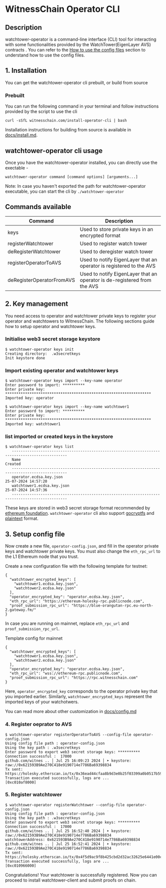 # WitnessChain Operator CLI

## Description
watchtower-operator is a command-line interface (CLI) tool for interacting with some functionalities provided by the WatchTower(EigenLayer AVS) contracts . You can refer to the [How to use the config files](#how-to-use-the_config-files) section to understand how to use the config files.

## 1. Installation
You can get the watchtower-operator cli prebuilt, or build from source


### Prebuilt
   
You can run the following command in your terminal and follow instructions provided by the script to use the cli
```
curl -sSfL witnesschain.com/install-operator-cli | bash
```

Installation instructions for building from source is available in 
[docs/install.md](docs/install.md).


##  watchtower-operator cli usage
Once you have the watchtower-operator installed, you can directly use the exectable -

```
watchtower-operator command [command options] [arguments...]
```
Note: In case you haven't exported the path for watchtower-operator executable, you can start the cli by `./watchtower-operator`

## Commands available
| Command | Description |
|----------|----------|
|keys | Used to store private keys in an encrypted format |
|registerWatchtower | Used to register watch tower |
|deRegisterWatchtower | Used to deregister watch tower |
|registerOperatorToAVS | Used to notify EigenLayer that an operator is registered to the AVS |
|deRegisterOperatorFromAVS | Used to notify EigenLayer that an operator is de-registered from the AVS |

## 2. Key management

You need access to operator and watchtower private keys to register your 
operator and watchtowers to WitnessChain. The following sections guide 
how to setup operator and watchtower keys.

###  Initialise web3 secret storage keystore

```
$ watchtower-operator keys init
Creating directory:  .w3secretkeys
Init keystore done
```

### Import existing operator and watchtower keys
```
$ watchtower-operator keys import --key-name operator
Enter password to import: **********
Enter private key: ******************************************************************
Imported key: operator

$ watchtower-operator keys import --key-name watchtower1
Enter password to import: **********
Enter private key: ******************************************************************
Imported key: watchtower1
```


### list imported or created keys in the keystore

```
$ watchtower-operator keys list
   -----------------------------------------------------------------------------------------------
   Name                                                                   Created
   -----------------------------------------------------------------------------------------------
   operator.ecdsa.key.json                                                25-07-2024 14:57:20
   watchtower1.ecdsa.key.json                                             25-07-2024 14:57:36
   -----------------------------------------------------------------------------------------------
```

These keys are stored in web3 secret storage format recommended by 
[ethereum 
foundation](https://ethereum.org/en/developers/docs/data-structures-and-encoding/web3-secret-storage/). 
`watchtower-operator` cli also support [gocryptfs](docs/gocryptfs.md) 
and [plaintext](docs/plaintext.md) format.

## 3. Setup config file

Now create a new file, `operator-config.json`, and fill in the operator 
private keys and watchtower private keys. You must also change the 
`eth_rpc_url` to the L1 Ethereum node that you trust.

Create a new configuration file with the following template for testnet:

```
{
  "watchtower_encrypted_keys": [
    "watchtower1.ecdsa.key.json",
    "watchtower2.ecdsa.key.json"
  ],
  "operator_encrypted_key": "operator.ecdsa.key.json",
  "eth_rpc_url": "https://ethereum-holesky-rpc.publicnode.com",
  "proof_submission_rpc_url": "https://blue-orangutan-rpc.eu-north-2.gateway.fm/"
}
```

In case you are running on mainnet, replace `eth_rpc_url` and 
`proof_submission_rpc_url`.

Template config for mainnet

```
{
  "watchtower_encrypted_keys": [
    "watchtower1.ecdsa.key.json",
    "watchtower2.ecdsa.key.json"
  ],
  "operator_encrypted_key": "operator.ecdsa.key.json",
  "eth_rpc_url": "wss://ethereum-rpc.publicnode.com",
  "proof_submission_rpc_url": "https://rpc.witnesschain.com"
}
```

Here, `operator_encrypted_key` corresponds to the operator private key 
that you imported earlier. Similarly, `watchtower_encrypted_keys` 
represent the imported keys of your watchotwers.

You can read more about other customization in 
[docs/config.md](docs/config.md)

### 4. Register oeprator to AVS
```
$ watchtower-operator registerOperatorToAVS --config-file operator-config.json
Using config file path : operator-config.json
Using the key path : .w3secretkeys
Enter password to export web3 secret storage keys: **********
Connection successful :  17000
github.com/witnes .. │ Jul 25 16:09:23 2024 │ ➤ keystore: raw://0x621593B9Ae270C418e9190714e7786Ba69398834
Tx sent: https://holesky.etherscan.io/tx/0x36ead44cfaa8b9d3e0b25f03399a0b0517b59e77e407b3574b5dc09dc7479b4a
Transaction executed successfully, logs are ...
[0xc010af8000]
```


### 5. Register watchtower
```
$ watchtower-operator registerWatchtower --config-file operator-config.json
Using config file path : operator-config.json
Using the key path : .w3secretkeys
Enter password to export web3 secret storage keys: **********
Connection successful :  17000
github.com/witnes .. │ Jul 25 16:52:40 2024 │ ➤ keystore: raw://0x621593B9Ae270C418e9190714e7786Ba69398834
watchtowerAddress: 0x621593B9Ae270C418e9190714e7786Ba69398834
github.com/witnes .. │ Jul 25 16:52:41 2024 │ ➤ keystore: raw://0x621593B9Ae270C418e9190714e7786Ba69398834
Tx sent: https://holesky.etherscan.io/tx/0x4f5d9ac9f8b425cbd2d32ac32625e6441e00c7692a57d7d884b842ff92be8901
Transaction executed successfully, logs are ...
[0xc010966000]
```
Congratulations! Your watchtower is successfully registered. Now you can 
proceed to install watchtower-client and submit proofs on chain.

